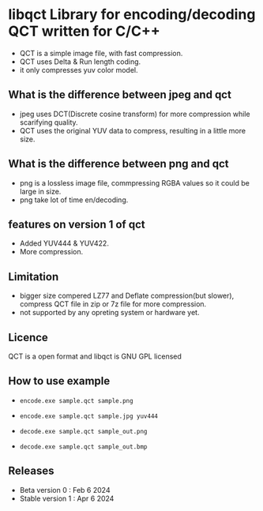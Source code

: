 # libqct Library for encoding/decoding QCT written for C/C++
- QCT is a simple image file, with fast compression.
- QCT uses Delta & Run length coding.
- it only compresses yuv color model.
## What is the difference between jpeg and qct
- jpeg uses DCT(Discrete cosine transform) for more compression while scarifying quality.
- QCT uses the original YUV data to compress, resulting in a little more size.
## What is the difference between png and qct
- png is a lossless image file, commpressing RGBA values so it could be large in size.
- png take lot of time en/decoding.
## features on version 1 of qct 
- Added YUV444 & YUV422.
- More compression.
## Limitation
- bigger size compered LZ77 and Deflate compression(but slower), compress QCT file in zip or 7z file for more compression.
- not supported by any opreting system or hardware yet.
## Licence
QCT is a open format and libqct is GNU GPL licensed
## How to use example
-     encode.exe sample.qct sample.png
-     encode.exe sample.qct sample.jpg yuv444
-     decode.exe sample.qct sample_out.png
-     decode.exe sample.qct sample_out.bmp
## Releases
- Beta version 0 : Feb 6 2024
- Stable version 1 : Apr 6 2024
